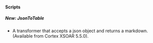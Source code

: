 
#### Scripts
##### New: JsonToTable
- A transformer that accepts a json object and returns a markdown. (Available from Cortex XSOAR 5.5.0).
